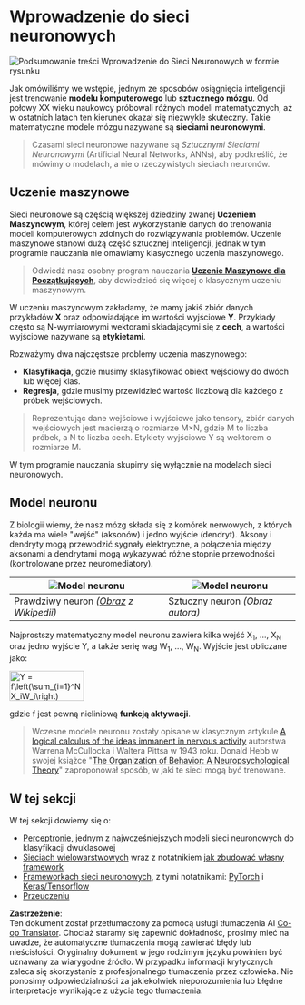 <!--
CO_OP_TRANSLATOR_METADATA:
{
  "original_hash": "1c6b8c7c1778a35fc1139b7f2aecb7b3",
  "translation_date": "2025-08-24T10:39:47+00:00",
  "source_file": "lessons/3-NeuralNetworks/README.md",
  "language_code": "pl"
}
-->
# Wprowadzenie do sieci neuronowych

![Podsumowanie treści Wprowadzenie do Sieci Neuronowych w formie rysunku](../../../../lessons/sketchnotes/ai-neuralnetworks.png)

Jak omówiliśmy we wstępie, jednym ze sposobów osiągnięcia inteligencji jest trenowanie **modelu komputerowego** lub **sztucznego mózgu**. Od połowy XX wieku naukowcy próbowali różnych modeli matematycznych, aż w ostatnich latach ten kierunek okazał się niezwykle skuteczny. Takie matematyczne modele mózgu nazywane są **sieciami neuronowymi**.

> Czasami sieci neuronowe nazywane są *Sztucznymi Sieciami Neuronowymi* (Artificial Neural Networks, ANNs), aby podkreślić, że mówimy o modelach, a nie o rzeczywistych sieciach neuronów.

## Uczenie maszynowe

Sieci neuronowe są częścią większej dziedziny zwanej **Uczeniem Maszynowym**, której celem jest wykorzystanie danych do trenowania modeli komputerowych zdolnych do rozwiązywania problemów. Uczenie maszynowe stanowi dużą część sztucznej inteligencji, jednak w tym programie nauczania nie omawiamy klasycznego uczenia maszynowego.

> Odwiedź nasz osobny program nauczania **[Uczenie Maszynowe dla Początkujących](http://github.com/microsoft/ml-for-beginners)**, aby dowiedzieć się więcej o klasycznym uczeniu maszynowym.

W uczeniu maszynowym zakładamy, że mamy jakiś zbiór danych przykładów **X** oraz odpowiadające im wartości wyjściowe **Y**. Przykłady często są N-wymiarowymi wektorami składającymi się z **cech**, a wartości wyjściowe nazywane są **etykietami**.

Rozważymy dwa najczęstsze problemy uczenia maszynowego:

* **Klasyfikacja**, gdzie musimy sklasyfikować obiekt wejściowy do dwóch lub więcej klas.
* **Regresja**, gdzie musimy przewidzieć wartość liczbową dla każdego z próbek wejściowych.

> Reprezentując dane wejściowe i wyjściowe jako tensory, zbiór danych wejściowych jest macierzą o rozmiarze M×N, gdzie M to liczba próbek, a N to liczba cech. Etykiety wyjściowe Y są wektorem o rozmiarze M.

W tym programie nauczania skupimy się wyłącznie na modelach sieci neuronowych.

## Model neuronu

Z biologii wiemy, że nasz mózg składa się z komórek nerwowych, z których każda ma wiele "wejść" (aksonów) i jedno wyjście (dendryt). Aksony i dendryty mogą przewodzić sygnały elektryczne, a połączenia między aksonami a dendrytami mogą wykazywać różne stopnie przewodności (kontrolowane przez neuromediatory).

![Model neuronu](../../../../lessons/3-NeuralNetworks/images/synapse-wikipedia.jpg) | ![Model neuronu](../../../../lessons/3-NeuralNetworks/images/artneuron.png)
----|----
Prawdziwy neuron *([Obraz](https://en.wikipedia.org/wiki/Synapse#/media/File:SynapseSchematic_lines.svg) z Wikipedii)* | Sztuczny neuron *(Obraz autora)*

Najprostszy matematyczny model neuronu zawiera kilka wejść X<sub>1</sub>, ..., X<sub>N</sub> oraz jedno wyjście Y, a także serię wag W<sub>1</sub>, ..., W<sub>N</sub>. Wyjście jest obliczane jako:

<img src="images/netout.png" alt="Y = f\left(\sum_{i=1}^N X_iW_i\right)" width="131" height="53" align="center"/>

gdzie f jest pewną nieliniową **funkcją aktywacji**.

> Wczesne modele neuronu zostały opisane w klasycznym artykule [A logical calculus of the ideas immanent in nervous activity](https://www.cs.cmu.edu/~./epxing/Class/10715/reading/McCulloch.and.Pitts.pdf) autorstwa Warrena McCullocka i Waltera Pittsa w 1943 roku. Donald Hebb w swojej książce "[The Organization of Behavior: A Neuropsychological Theory](https://books.google.com/books?id=VNetYrB8EBoC)" zaproponował sposób, w jaki te sieci mogą być trenowane.

## W tej sekcji

W tej sekcji dowiemy się o:
* [Perceptronie](03-Perceptron/README.md), jednym z najwcześniejszych modeli sieci neuronowych do klasyfikacji dwuklasowej
* [Sieciach wielowarstwowych](04-OwnFramework/README.md) wraz z notatnikiem [jak zbudować własny framework](../../../../lessons/3-NeuralNetworks/04-OwnFramework/OwnFramework.ipynb)
* [Frameworkach sieci neuronowych](05-Frameworks/README.md), z tymi notatnikami: [PyTorch](../../../../lessons/3-NeuralNetworks/05-Frameworks/IntroPyTorch.ipynb) i [Keras/Tensorflow](../../../../lessons/3-NeuralNetworks/05-Frameworks/IntroKerasTF.ipynb)
* [Przeuczeniu](../../../../lessons/3-NeuralNetworks/05-Frameworks)

**Zastrzeżenie**:  
Ten dokument został przetłumaczony za pomocą usługi tłumaczenia AI [Co-op Translator](https://github.com/Azure/co-op-translator). Chociaż staramy się zapewnić dokładność, prosimy mieć na uwadze, że automatyczne tłumaczenia mogą zawierać błędy lub nieścisłości. Oryginalny dokument w jego rodzimym języku powinien być uznawany za wiarygodne źródło. W przypadku informacji krytycznych zaleca się skorzystanie z profesjonalnego tłumaczenia przez człowieka. Nie ponosimy odpowiedzialności za jakiekolwiek nieporozumienia lub błędne interpretacje wynikające z użycia tego tłumaczenia.
